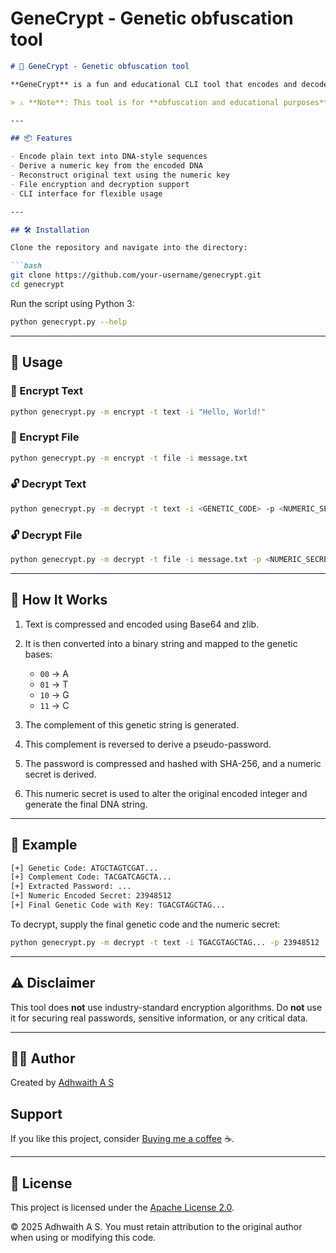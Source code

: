 # GeneCrypt - Genetic obfuscation tool
````markdown
# 🧬 GeneCrypt - Genetic obfuscation tool

**GeneCrypt** is a fun and educational CLI tool that encodes and decodes text or files into a DNA-like format (`A`, `T`, `G`, `C`) using reversible transformations. It provides a creative way to obfuscate data by simulating genetic encoding principles.

> ⚠️ **Note**: This tool is for **obfuscation and educational purposes** only. It is **not cryptographically secure** and should not be used to store or transmit sensitive data.

---

## 📦 Features

- Encode plain text into DNA-style sequences
- Derive a numeric key from the encoded DNA
- Reconstruct original text using the numeric key
- File encryption and decryption support
- CLI interface for flexible usage

---

## 🛠️ Installation

Clone the repository and navigate into the directory:

```bash
git clone https://github.com/your-username/genecrypt.git
cd genecrypt
````

Run the script using Python 3:

```bash
python genecrypt.py --help
```

---

## 🚀 Usage

### 🔐 Encrypt Text

```bash
python genecrypt.py -m encrypt -t text -i "Hello, World!"
```

### 🔐 Encrypt File

```bash
python genecrypt.py -m encrypt -t file -i message.txt
```

### 🔓 Decrypt Text

```bash
python genecrypt.py -m decrypt -t text -i <GENETIC_CODE> -p <NUMERIC_SECRET>
```

### 🔓 Decrypt File

```bash
python genecrypt.py -m decrypt -t file -i message.txt -p <NUMERIC_SECRET>
```

---

## 🧬 How It Works

1. Text is compressed and encoded using Base64 and zlib.
2. It is then converted into a binary string and mapped to the genetic bases:

   * `00` → A
   * `01` → T
   * `10` → G
   * `11` → C
3. The complement of this genetic string is generated.
4. This complement is reversed to derive a pseudo-password.
5. The password is compressed and hashed with SHA-256, and a numeric secret is derived.
6. This numeric secret is used to alter the original encoded integer and generate the final DNA string.

---

## 📄 Example

```bash
[+] Genetic Code: ATGCTAGTCGAT...
[+] Complement Code: TACGATCAGCTA...
[+] Extracted Password: ...
[+] Numeric Encoded Secret: 23948512
[+] Final Genetic Code with Key: TGACGTAGCTAG...
```

To decrypt, supply the final genetic code and the numeric secret:

```bash
python genecrypt.py -m decrypt -t text -i TGACGTAGCTAG... -p 23948512
```

---

## ⚠️ Disclaimer

This tool does **not** use industry-standard encryption algorithms. Do **not** use it for securing real passwords, sensitive information, or any critical data.

---

## 🧑‍💻 Author

Created by [Adhwaith A S](https://github.com/adhwaithas)

## Support

If you like this project, consider [Buying me a coffee](https://buymeacoffee.com/adhwaithas) ☕.

---

## 📜 License

This project is licensed under the [Apache License 2.0](LICENSE).

© 2025 Adhwaith A S. You must retain attribution to the original author when using or modifying this code.

```
